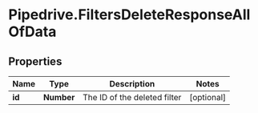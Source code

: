 # Pipedrive.FiltersDeleteResponseAllOfData

## Properties

Name | Type | Description | Notes
------------ | ------------- | ------------- | -------------
**id** | **Number** | The ID of the deleted filter | [optional] 


